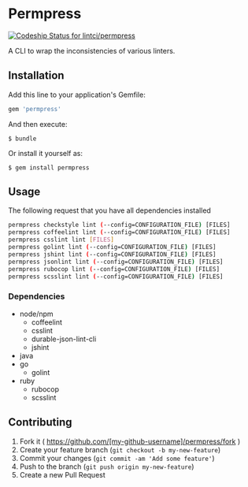 # Permpress
[![Codeship Status for lintci/permpress](https://www.codeship.io/projects/f6b29410-0a8f-0132-55ca-3e7f86a10108/status)](https://www.codeship.io/projects/31800)

A CLI to wrap the inconsistencies of various linters.

## Installation

Add this line to your application's Gemfile:

```ruby
gem 'permpress'
```

And then execute:

    $ bundle

Or install it yourself as:

    $ gem install permpress

## Usage

The following request that you have all dependencies installed

``` bash
permpress checkstyle lint (--config=CONFIGURATION_FILE) [FILES]
permpress coffeelint lint (--config=CONFIGURATION_FILE) [FILES]
permpress csslint lint [FILES]
permpress golint lint (--config=CONFIGURATION_FILE) [FILES]
permpress jshint lint (--config=CONFIGURATION_FILE) [FILES]
permpress jsonlint lint (--config=CONFIGURATION_FILE) [FILES]
permpress rubocop lint (--config=CONFIGURATION_FILE) [FILES]
permpress scsslint lint (--config=CONFIGURATION_FILE) [FILES]
```

### Dependencies

* node/npm
  * coffeelint
  * csslint
  * durable-json-lint-cli
  * jshint
* java
* go
  * golint
* ruby
  * rubocop
  * scsslint

## Contributing

1. Fork it ( https://github.com/[my-github-username]/permpress/fork )
2. Create your feature branch (`git checkout -b my-new-feature`)
3. Commit your changes (`git commit -am 'Add some feature'`)
4. Push to the branch (`git push origin my-new-feature`)
5. Create a new Pull Request
